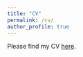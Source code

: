 ```yaml
---
title: "CV"
permalink: /cv/
author_profile: true
---
```


Please find my CV [here](/files/cv_202201.pdf).
